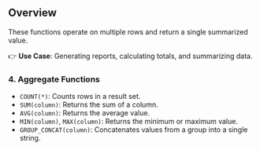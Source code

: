 ## **Overview**

These functions operate on multiple rows and return a single summarized value.

👉 **Use Case**: Generating reports, calculating totals, and summarizing data.

### **4. Aggregate Functions**  
- `COUNT(*)`: Counts rows in a result set.  
- `SUM(column)`: Returns the sum of a column.  
- `AVG(column)`: Returns the average value.  
- `MIN(column)`, `MAX(column)`: Returns the minimum or maximum value.  
- `GROUP_CONCAT(column)`: Concatenates values from a group into a single string.  

